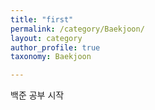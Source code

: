 ```yaml
---
title: "first"
permalink: /category/Baekjoon/
layout: category
author_profile: true
taxonomy: Baekjoon

---
```


백준 공부  시작
